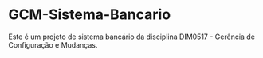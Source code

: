 # GCM-Sistema-Bancario
Este é um projeto de sistema bancário da disciplina DIM0517 - Gerência de Configuração e Mudanças.
